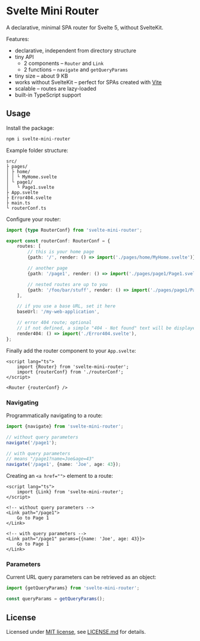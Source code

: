 # Svelte Mini Router

A declarative, minimal SPA router for Svelte 5, without SvelteKit. 

Features:

* declarative, independent from directory structure
* tiny API
    * 2 components – `Router` and `Link`
    * 2 functions – `navigate` and `getQueryParams`
* tiny size – about 9 KB
* works without SvelteKit – perfect for SPAs created with [Vite](https://vite.dev/guide/#scaffolding-your-first-vite-project)
* scalable – routes are lazy-loaded
* built-in TypeScript support

## Usage

Install the package:

```bash
npm i svelte-mini-router
```

Example folder structure:

```
src/
├ pages/
│ ├ home/
│ │ └ MyHome.svelte
│ └ page1/
│   └ Page1.svelte
├ App.svelte
├ Error404.svelte
├ main.ts
└ routerConf.ts
```

Configure your router:

```ts
import {type RouterConf} from 'svelte-mini-router';

export const routerConf: RouterConf = {
    routes: [
        // this is your home page
        {path: '/', render: () => import('./pages/home/MyHome.svelte')},

        // another page
        {path: '/page1', render: () => import('./pages/page1/Page1.svelte')},

        // nested routes are up to you
        {path: '/foo/bar/stuff', render: () => import('./pages/page1/Page1.svelte')},
    ],

    // if you use a base URL, set it here
    baseUrl: '/my-web-application',

    // error 404 route; optional
    // if not defined, a simple "404 - Not found" text will be displayed
    render404: () => import('./Error404.svelte'),
};
```

Finally add the router component to your `App.svelte`:

```svelte
<script lang="ts">
    import {Router} from 'svelte-mini-router';
    import {routerConf} from './routerConf';
</script>

<Router {routerConf} />
```

### Navigating

Programmatically navigating to a route:

```ts
import {navigate} from 'svelte-mini-router';

// without query parameters
navigate('/page1');

// with query parameters
// means "/page1?name=Joe&age=43"
navigate('/page1', {name: 'Joe', age: 43});
```

Creating an `<a href="">` element to a route:

```svelte
<script lang="ts">
    import {Link} from 'svelte-mini-router';
</script>

<!-- without query parameters -->
<Link path="/page1">
    Go to Page 1
</Link>

<!-- with query parameters -->
<Link path="/page1" params={{name: 'Joe', age: 43}}>
    Go to Page 1
</Link>
```

### Parameters

Current URL query parameters can be retrieved as an object:

```ts
import {getQueryParams} from 'svelte-mini-router';

const queryParams = getQueryParams();
```

## License

Licensed under [MIT license](https://opensource.org/licenses/MIT), see [LICENSE.md](LICENSE.md) for details.
